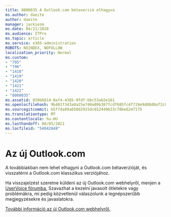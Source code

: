 ```yaml
---
title: 8000035 A Outlook.com bétaverzió elhagyva
ms.author: daeite
author: daeite
manager: jackiesm
ms.date: 04/21/2020
ms.audience: ITPro
ms.topic: article
ms.service: o365-administration
ROBOTS: NOINDEX, NOFOLLOW
localization_priority: Normal
ms.custom:
- "795"
- "796"
- "1418"
- "1419"
- "1420"
- "1421"
- "1422"
- "8000035"
ms.assetid: 039b6814-0af4-4385-9fdf-bbc53ab2e161
ms.openlocfilehash: 9b481f343a0a25e740a09b387fcdf685fc4f719e9d08d0af2c885f7441ff1b23
ms.sourcegitcommit: b5f7da89a650d2915dc652449623c78be6247175
ms.translationtype: MT
ms.contentlocale: hu-HU
ms.lasthandoff: 08/05/2021
ms.locfileid: "54042848"
---
```

# <a name="the-new-outlookcom"></a>Az új Outlook.com

A továbbiakban nem lehet elhagyni a Outlook.com bétaverzióját, és visszatérni a Outlook.com klasszikus verziójához.
  
Ha visszajelzést szeretne küldeni az új Outlook.com webhelyről, menjen a [UserVoice fórumba.](https://go.microsoft.com/fwlink/p/?linkid=851599) Szavazhat a kezelni javasolt ötletekre vagy problémákra, mi pedig közvetlenül válaszolunk a legnépszerűbb megjegyzésekre és javaslatokra.
  
[További információ az új Outlook.com webhelyről.](https://go.microsoft.com/fwlink/p/?linkid=874356)
  